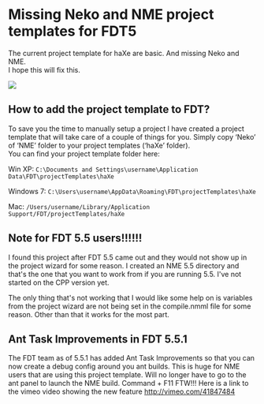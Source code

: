 Missing Neko and NME project templates for FDT5
================================

The current project template for haXe are basic. And missing Neko and NME.<br>
I hope this will fix this.

<img src="https://github.com/MatthijsKamstra/FDT-Haxe-project-templates/raw/master/assets/fdt_haxe_nme_projecttemplate.png">

How to add the project template to FDT?
-------------------------

To save you the time to manually setup a project I have created a project template that will take care of a couple of things for you. Simply copy ‘Neko’ of ‘NME’ folder to your project templates (‘haXe’ folder). 
<br>
You can find your project template folder here:

Win XP: `C:\Documents and Settings\username\Application Data\FDT\projectTemplates\haXe`

Windows 7: `C:\Users\username\AppData\Roaming\FDT\projectTemplates\haXe`

Mac: `/Users/username/Library/Application Support/FDT/projectTemplates/haXe`


Note for FDT 5.5 users!!!!!!
-------------------------

I found this project after FDT 5.5 came out and they would not show up in the project wizard for some reason. I created an NME 5.5 directory and that's the one that you want to work from if you are running 5.5. I've not started on the CPP version yet. 

The only thing that's not working that I would like some help on is variables from the project wizard are not being set in the compile.nmml file for some reason. Other than that it works for the most part.


Ant Task Improvements in FDT 5.5.1
-----------------------------------
The FDT team as of 5.5.1 has added Ant Task Improvements so that you can now create a debug config around you ant builds. This is huge for NME users that are using this project template. Will no longer have to go to the ant panel to launch the NME build. Command + F11 FTW!!! Here is a link to the vimeo video showing the new feature http://vimeo.com/41847484